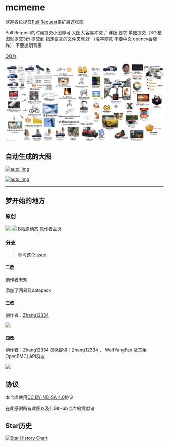# mcmeme

欢迎各位提交[Pull Request](https://github.com/mc-meme/mc-meme/pulls)来扩展这张图

Pull Request的时候提交小图即可 大图太容易冲突了
详细 要求 单图提交（3个梗图就提交3份 提交到 指定语言的文件夹就好 （名字随意 不要中文 opencv会爆炸） 不要透明背景 

[QQ群](http://qm.qq.com/cgi-bin/qm/qr?_wv=1027&k=GSK0q5Be9BtgPh-7UDEgw1XUc9eNlb_E&authKey=s54nZ9lIbjETFV2sQj65vJHoH04tg%2Bst%2FB%2Fo0WgVTyRGo%2BxL0ZPw8%2BHX3oNnr%2FIo&noverify=0&group_code=810025413)

![](latest.png)

## 自动生成的大图

[![auto_img](https://mc-meme.github.io/mc-meme/auto_img_zh_cn.png.jpg)](https://mc-meme.github.io/mc-meme/auto_img_zh_cn.png.jpg)

[![auto_img](https://mc-meme.github.io/mc-meme/auto_img_en.png.jpg)](https://mc-meme.github.io/mc-meme/auto_img_en.png.jpg)

----------------------

## 梦开始的地方

### 原创

![](/beginning/origin1.png)
![](/beginning/原作者授权.png)
[B站原动态](https://www.bilibili.com/opus/985182183934132242)
[原作者主页](https://space.bilibili.com/34719209)

### 分支

> 参考[这个issue](https://github.com/LIPiston/mcmeme/issues/5#issuecomment-2395448955)

#### 二改

创作者未知

添加了网易及datapack

#### 三改

创作者：[Zhang12334](https://github.com/Zhang12334)

![](/beginning/origin3.png)

#### 四改

创作者：[Zhang12334](https://github.com/Zhang12334)
灵感提供：[Zhang12334](https://github.com/Zhang12334) 、 [WolfYangFan](https://github.com/WolfYangFan) 及其余OpenBMCLAPI群友

![](/beginning/origin4.png)

## 协议
本仓库使用[CC BY-NC-SA 4.0](./LICENSE)协议

在此感谢所有此图以及此GitHub仓库的贡献者

## Star历史
[![Star History Chart](https://api.star-history.com/svg?repos=mc-meme/mc-meme&type=Date)](https://star-history.com/#mc-meme/mc-meme&Date)

